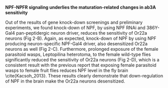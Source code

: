 **NPF-NPFR signaling underlies the maturation-related changes in ab3A sensitivity**

Out of the results of gene knock-down screenings and preliminary experiments, we found knock-down of NPF, by using NPF RNAi and 386Y-Gal4 pan-peptidergic neuron driver, reduces the sensitivity of Or22a neurons (Fig 2-B). Again, as expected, knock-down of NPF by using NPF producing neuron-specific NPF-Gal4 driver, also desensitized Or22a neurons as well (Fig 2-C). Furthermore, prolonged exposure of the female parasitoid wasps, Leptopilina heterotoma, to the female wild-type flies significantly reduced the sensitivity of Or22a neurons (Fig 2-D), which is a consistent result with the previous report that exposing female parasitoid wasps to female fruit flies reduces NPF level in the fly brain \cite{Kacsoh_2013}. These results clearly demonstrate that down-regulation of NPF in the brain make the Or22a neurons desensitized.
